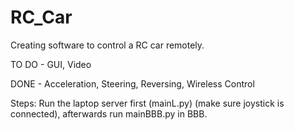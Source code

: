 # RC_Car
 Creating software to control a RC car remotely. 


TO DO - GUI, Video


DONE - Acceleration, Steering, Reversing, Wireless Control

Steps:
Run the laptop server first (mainL.py) (make sure joystick is connected), afterwards run mainBBB.py in BBB.
